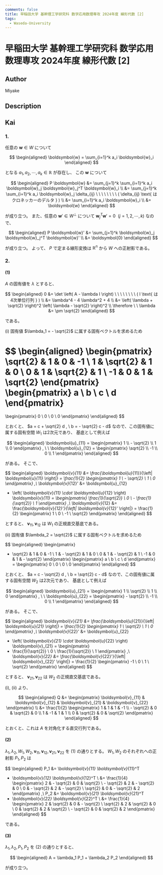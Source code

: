 ```yaml
---
comments: false
title: 早稲田大学 基幹理工学研究科 数学応用数理専攻 2024年度 線形代数 [2]
tags:
  - Waseda-University
---
```

# 早稲田大学 基幹理工学研究科 数学応用数理専攻 2024年度 線形代数 \[2\]

## **Author**
Miyake

## **Description**

## **Kai**
### 1.
任意の $\boldsymbol{w} \in W$ について

$$
\begin{aligned}
\boldsymbol{w} = \sum_{i=1}^k a_i \boldsymbol{w}_i
\end{aligned}
$$

となる $a_1, a_2, \cdots, a_k \in \mathbb{R}$ が存在し、
この $\boldsymbol{w}$ について

$$
\begin{aligned}
P \boldsymbol{w}
&= \sum_{j=1}^k \sum_{i=1}^k a_i
\boldsymbol{w}_j \boldsymbol{w}_j^T \boldsymbol{w}_i
\\
&= \sum_{j=1}^k \sum_{i=1}^k a_i \boldsymbol{w}_j \delta_{ij}
\ \ \ \ \ \ \ \ ( \delta_{ij} \text{ はクロネッカーのデルタ } )
\\
&= \sum_{i=1}^k a_i \boldsymbol{w}_i
\\
&= \boldsymbol{w}
\end{aligned}
$$

が成り立つ。
また、任意の $\boldsymbol{w}' \in W^\perp$
について $\boldsymbol{w}_j^T \boldsymbol{w}' = 0 \ \ (j=1,2,\cdots,k)$
なので、

$$
\begin{aligned}
P \boldsymbol{w}'
&= \sum_{j=1}^k \boldsymbol{w}_j \boldsymbol{w}_j^T \boldsymbol{w}'
\\
&= \boldsymbol{0}
\end{aligned}
$$

が成り立つ。
よって、 $P$ で定まる線形変換は $\mathbb{R}^n$ から $W$ への正射影である。

### 2.
#### (1)
$A$ の固有値を $\lambda$ とすると、

$$
\begin{aligned}
0
&= \det \left( A - \lambda I \right)
\ \ \ \ \ \ \ \ ( I \text{ は4次単位行列 } )
\\
&= \lambda^4 - 4 \lambda^2 + 4
\\
&= \left( \lambda + \sqrt{2} \right)^2
\left( \lambda - \sqrt{2} \right)^2
\\
\therefore \ \ 
\lambda &= \pm \sqrt{2}
\end{aligned}
$$

である。

(i) 固有値 $\lambda_1 = - \sqrt{2}$ に属する固有ベクトルを求めるため

$$
\begin{aligned}
\begin{pmatrix}
\sqrt{2} & 1 & 0 & -1 \\ 1 & \sqrt{2} & 1 & 0 \\
0 & 1 & \sqrt{2} & 1 \\ -1 & 0 & 1 & \sqrt{2}
\end{pmatrix}
\begin{pmatrix} a \\ b \\ c \\ d \end{pmatrix}
=
\begin{pmatrix} 0 \\ 0 \\ 0 \\ 0 \end{pmatrix}
\end{aligned}
$$

とおくと、
$a = c + \sqrt{2} d , \ b = - \sqrt{2} c - d$
なので、この固有値に属する固有空間 $W_1$ は2次元であり、
基底として例えば

$$
\begin{aligned}
\boldsymbol{u}_{11}
= \begin{pmatrix} 1 \\ - \sqrt{2} \\ 1 \\ 0 \end{pmatrix}
, \ \ 
\boldsymbol{u}_{12}
= \begin{pmatrix} \sqrt{2} \\ -1 \\ 0 \\ 1 \end{pmatrix}
\end{aligned}
$$

がある。
そこで、

$$
\begin{aligned}
\boldsymbol{v}_{11}
&= \frac{\boldsymbol{u}_{11}}{\left| \boldsymbol{u}_{11} \right|}
= \frac{1}{2} \begin{pmatrix} 1 \\ - \sqrt{2} \\ 1 \\ 0 \end{pmatrix}
,\\
\boldsymbol{v}_{12}'
&= \boldsymbol{u}_{12}
- \left( \boldsymbol{v}_{11} \cdot \boldsymbol{u}_{12} \right)
\boldsymbol{v}_{11}
= \begin{pmatrix}
\frac{1}{\sqrt{2}} \\ 0 \\ - \frac{1}{\sqrt{2}} \\ 1
\end{pmatrix}
,\\
\boldsymbol{v}_{12}
&= \frac{\boldsymbol{v}_{12}'}{\left| \boldsymbol{v}_{12}' \right|}
= \frac{1}{2} \begin{pmatrix} 1 \\ 0 \\ -1 \\ \sqrt{2} \end{pmatrix}
\end{aligned}
$$

とすると、 $\boldsymbol{v}_{11}, \boldsymbol{v}_{12}$ は $W_1$
の正規直交基底である。

(ii) 固有値 $\lambda_2 = \sqrt{2}$ に属する固有ベクトルを求めるため

$$
\begin{aligned}
\begin{pmatrix}
- \sqrt{2} & 1 & 0 & -1 \\ 1 & - \sqrt{2} & 1 & 0 \\
0 & 1 & - \sqrt{2} & 1 \\ -1 & 0 & 1 & - \sqrt{2}
\end{pmatrix}
\begin{pmatrix} a \\ b \\ c \\ d \end{pmatrix}
=
\begin{pmatrix} 0 \\ 0 \\ 0 \\ 0 \end{pmatrix}
\end{aligned}
$$

とおくと、
$a = c - \sqrt{2} d , \ b = \sqrt{2} c - d$
なので、この固有値に属する固有空間 $W_2$ は2次元であり、
基底として例えば

$$
\begin{aligned}
\boldsymbol{u}_{21}
= \begin{pmatrix} 1 \\ \sqrt{2} \\ 1 \\ 0 \end{pmatrix}
, \ \ 
\boldsymbol{u}_{22}
= \begin{pmatrix} - \sqrt{2} \\ -1 \\ 0 \\ 1 \end{pmatrix}
\end{aligned}
$$

がある。
そこで、

$$
\begin{aligned}
\boldsymbol{v}_{21}
&= \frac{\boldsymbol{u}_{21}}{\left| \boldsymbol{u}_{21} \right|}
= \frac{1}{2} \begin{pmatrix} 1 \\ \sqrt{2} \\ 1 \\ 0 \end{pmatrix}
,\\
\boldsymbol{v}_{22}'
&= \boldsymbol{u}_{22}
- \left( \boldsymbol{v}_{21} \cdot \boldsymbol{u}_{22} \right)
\boldsymbol{v}_{21}
= \begin{pmatrix}
- \frac{1}{\sqrt{2}} \\ 0 \\ \frac{1}{\sqrt{2}} \\ 1
\end{pmatrix}
,\\
\boldsymbol{v}_{22}
&= \frac{\boldsymbol{v}_{22}'}{\left| \boldsymbol{v}_{22}' \right|}
= \frac{1}{2} \begin{pmatrix} -1 \\ 0 \\ 1 \\ \sqrt{2} \end{pmatrix}
\end{aligned}
$$

とすると、 $\boldsymbol{v}_{21}, \boldsymbol{v}_{22}$ は $W_2$
の正規直交基底である。

(i), (ii) より、

$$
\begin{aligned}
Q
&= \begin{pmatrix}
\boldsymbol{v}_{11} & \boldsymbol{v}_{12} &
\boldsymbol{v}_{21} & \boldsymbol{v}_{22}
\end{pmatrix}
\\
&= \frac{1}{2} \begin{pmatrix}
1 & 1 & 1 & -1 \\ - \sqrt{2} & 0 & \sqrt{2} & 0 \\
1 & -1 & 1 & 1 \\ 0 & \sqrt{2} & 0 & \sqrt{2}
\end{pmatrix}
\end{aligned}
$$

とおくと、これは $A$ を対角化する直交行列である。

#### (2)
$\lambda_1, \lambda_2, W_1, W_2,
\boldsymbol{v}_{11},
\boldsymbol{v}_{12},
\boldsymbol{v}_{21},
\boldsymbol{v}_{22}$ を (1) の通りとする。
$W_1, W_2$ のそれぞれへの正射影 $P_1, P_2$ は

$$
\begin{aligned}
P_1
&= \boldsymbol{v}_{11} \boldsymbol{v}_{11}^T
+ \boldsymbol{v}_{12} \boldsymbol{v}_{12}^T
\\
&= \frac{1}{4} \begin{pmatrix}
2 & - \sqrt{2} & 0 & \sqrt{2} \\ - \sqrt{2} & 2 & - \sqrt{2} & 0 \\
0 & - \sqrt{2} & 2 & - \sqrt{2} \\ \sqrt{2} & 0 & - \sqrt{2} & 2
\end{pmatrix}
,\\
P_2
&= \boldsymbol{v}_{21} \boldsymbol{v}_{21}^T
+ \boldsymbol{v}_{22} \boldsymbol{v}_{22}^T
\\
&= \frac{1}{4} \begin{pmatrix}
2 & \sqrt{2} & 0 & - \sqrt{2} \\ \sqrt{2} & 2 & \sqrt{2} & 0 \\
0 & \sqrt{2} & 2 & \sqrt{2} \\ - \sqrt{2} & 0 & \sqrt{2} & 2
\end{pmatrix}
\end{aligned}
$$

である。

#### (3)
$\lambda_1, \lambda_2, P_1, P_2$ を (2) の通りとすると、

$$
\begin{aligned}
A = \lambda_1 P_1 + \lambda_2 P_2
\end{aligned}
$$

が成り立つ。